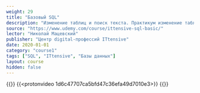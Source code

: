 ```yaml
---
weight: 29
title: "Базовый SQL"
description: "Изменение таблиц и поиск текста. Практикум изменение таблицы"
source: "https://www.udemy.com/course/ittensive-sql-basic/"
lector: "Николай Мацевский"
publisher: "Центр digital-профессий ITtensive"
date: 2020-01-01
category: "course1"
tags: ["SQL", "ITtensive", "Базы данных"]
layout: course
hidden: false
---
```

{{<players>}}
    {{<protonvideo 1d6c47707ca5bfd47c36efa49d7010e3>}}
{{</players>}}